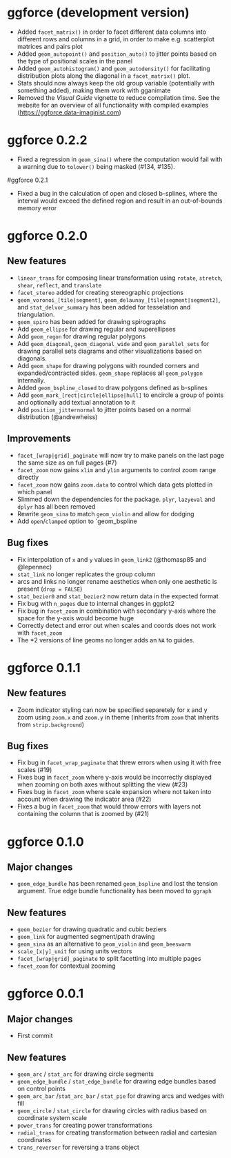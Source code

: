 # ggforce (development version)

- Added `facet_matrix()` in order to facet different data columns into different
  rows and columns in a grid, in order to make e.g. scatterplot matrices and 
  pairs plot
- Added `geom_autopoint()` and `position_auto()` to jitter points based on the
  type of positional scales in the panel
- Added `geom_autohistogram()` and `geom_autodensity()` for facilitating 
  distribution plots along the diagonal in a `facet_matrix()` plot.
- Stats should now always keep the old group variable (potentially with 
  something added), making them work with gganimate
- Removed the *Visual Guide* vignette to reduce compilation time. See the
  website for an overview of all functionality with compiled examples 
  (https://ggforce.data-imaginist.com)

# ggforce 0.2.2

- Fixed a regression in `geom_sina()` where the computation would fail with a
  warning due to `tolower()` being masked (#134, #135).

#ggforce 0.2.1

- Fixed a bug in the calculation of open and closed b-splines, where the
  interval would exceed the defined region and result in an out-of-bounds memory
  error

# ggforce 0.2.0

## New features
- `linear_trans` for composing linear transformation using `rotate`, `stretch`, 
  `shear`, `reflect`, and `translate`
- `facet_stereo` added for creating stereographic projections
- `geom_voronoi_[tile|segment]`, `geom_delaunay_[tile|segment|segment2]`, and
  `stat_delvor_summary` has been added for tesselation and triangulation.
- `geom_spiro` has been added for drawing spirographs
- Add `geom_ellipse` for drawing regular and superellipses
- Add `geom_regon` for drawing regular polygons
- Add `geom_diagonal`, `geom_diagonal_wide` and `geom_parallel_sets` for drawing
  parallel sets diagrams and other visualizations based on diagonals.
- Add `geom_shape` for drawing polygons with rounded corners and 
  expanded/contracted sides. `geom_shape` replaces all `geom_polygon` 
  internally.
- Added `geom_bspline_closed` to draw polygons defined as b-splines
- Add `geom_mark_[rect|circle|ellipse|hull]` to encircle a group of points and
  optionally add textual annotation to it
- Add `position_jitternormal` to jitter points based on a normal distribution
  (@andrewheiss)

## Improvements
- `facet_[wrap|grid]_paginate` will now try to make panels on the last page the
  same size as on full pages (#7)
- `facet_zoom` now gains `xlim` and `ylim` arguments to control zoom range 
  directly
- `facet_zoom` now gains `zoom.data` to control which data gets plotted in which 
  panel
- Slimmed down the dependencies for the package. `plyr`, `lazyeval` and `dplyr`
  has all been removed
- Rewrite `geom_sina` to match `geom_violin` and allow for dodging
- Add `open`/`clamped` option to `geom_bspline

## Bug fixes
- Fix interpolation of `x` and `y` values in `geom_link2` (@thomasp85 and 
  @lepennec)
- `stat_link` no longer replicates the group column
- arcs and links no longer rename aesthetics when only one aesthetic is present
  (`drop = FALSE`)
- `stat_bezier0` and `stat_bezier2` now return data in the expected format
- Fix bug with `n_pages` due to internal changes in ggplot2
- Fix bug in `facet_zoom` in combination with secondary y-axis where the space for 
  the y-axis would become huge
- Correctly detect and error out when scales and coords does not work with 
  `facet_zoom`
- The *2 versions of line geoms no longer adds an `NA` to guides.

# ggforce 0.1.1

## New features
- Zoom indicator styling can now be specified separetely for x and y zoom using 
`zoom.x` and `zoom.y` in theme (inherits from `zoom` that inherits from 
`strip.background`)

## Bug fixes
- Fix bug in `facet_wrap_paginate` that threw errors when using it with free 
scales (#19)
- Fixes bug in `facet_zoom` where y-axis would be incorrectly displayed when 
zooming on both axes without splitting the view (#23)
- Fixes bug in `facet_zoom` where scale expansion where not taken into account
when drawing the indicator area (#22)
- Fixes a bug in `facet_zoom` that would throw errors with layers not containing
the column that is zoomed by (#21)

# ggforce 0.1.0

## Major changes
- `geom_edge_bundle` has been renamed `geom_bspline` and lost the tension 
argument. True edge bundle functionality has been moved to `ggraph`

## New features
- `geom_bezier` for drawing quadratic and cubic beziers
- `geom_link` for augmented segment/path drawing
- `geom_sina` as an alternative to `geom_violin` and `geom_beeswarm`
- `scale_[x|y]_unit` for using units vectors
- `facet_[wrap|grid]_paginate` to split facetting into multiple pages
- `facet_zoom` for contextual zooming

# ggforce 0.0.1

## Major changes
- First commit

## New features
- `geom_arc` / `stat_arc` for drawing circle segments
- `geom_edge_bundle` / `stat_edge_bundle` for drawing edge bundles based on 
control points
- `geom_arc_bar` /`stat_arc_bar` / `stat_pie` for drawing arcs and wedges with 
fill
- `geom_circle` / `stat_circle` for drawing circles with radius based on 
coordinate system scale
- `power_trans` for creating power transformations
- `radial_trans` for creating transformation between radial and cartesian 
coordinates
- `trans_reverser` for reversing a trans object

